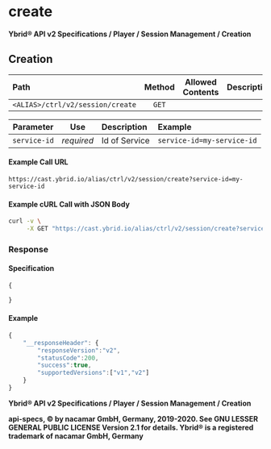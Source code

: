 # create

**Ybrid® API v2 Specifications / Player / Session Management / Creation**

## Creation

| Path | Method | Allowed Contents | Description |
| :--- | :---: | :---: | :---: |
| `<ALIAS>/ctrl/v2/session/create` | `GET` |  |  |

| Parameter | Use | Description | Example |
| :---: | :---: | :--- | :--- |
| `service-id` | _required_ | Id of Service | `service-id=my-service-id` |

#### Example Call URL

```text
https://cast.ybrid.io/alias/ctrl/v2/session/create?service-id=my-service-id
```

#### Example cURL Call with JSON Body

```bash
curl -v \
     -X GET "https://cast.ybrid.io/alias/ctrl/v2/session/create?service-id=my-service-id"
```

### Response

#### Specification

```javascript
{

}
```

#### Example

```javascript
{
    "__responseHeader": {
        "responseVersion":"v2",
        "statusCode":200,
        "success":true,
        "supportedVersions":["v1","v2"]
    }
}
```

**Ybrid® API v2 Specifications / Player / Session Management / Creation**

**api-specs, © by nacamar GmbH, Germany, 2019-2020. See GNU LESSER GENERAL PUBLIC LICENSE Version 2.1 for details. Ybrid® is a registered trademark of nacamar GmbH, Germany**

